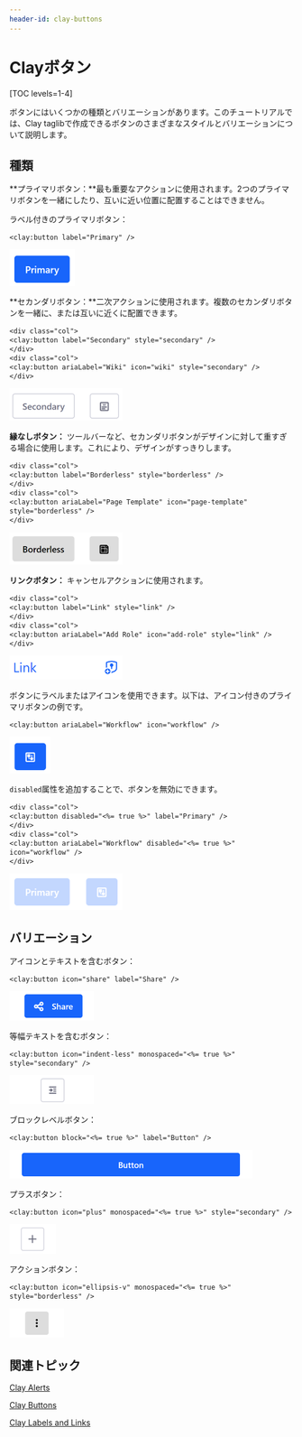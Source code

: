 ```yaml
---
header-id: clay-buttons
---
```


# Clayボタン

[TOC levels=1-4]

ボタンにはいくつかの種類とバリエーションがあります。このチュートリアルでは、Clay taglibで作成できるボタンのさまざまなスタイルとバリエーションについて説明します。

## 種類

**プライマリボタン：**最も重要なアクションに使用されます。2つのプライマリボタンを一緒にしたり、互いに近い位置に配置することはできません。

ラベル付きのプライマリボタン：

    <clay:button label="Primary" />

![図1：プライマリボタンは鮮やかな青色で、ユーザーの注意を引きます。](../../../images/clay-taglib-button-primary.png)

**セカンダリボタン：**二次アクションに使用されます。複数のセカンダリボタンを一緒に、または互いに近くに配置できます。

    <div class="col">
    <clay:button label="Secondary" style="secondary" />
    </div>
    <div class="col">
    <clay:button ariaLabel="Wiki" icon="wiki" style="secondary" />
    </div>

![図2：セカンダリボタンは、プライマリボタンよりも注意を引くものではなく、二次アクション向けです。](../../../images/clay-taglib-button-secondary.png)

**縁なしボタン：** ツールバーなど、セカンダリボタンがデザインに対して重すぎる場合に使用します。これにより、デザインがすっきりします。

    <div class="col">
    <clay:button label="Borderless" style="borderless" />
    </div>
    <div class="col">
    <clay:button ariaLabel="Page Template" icon="page-template" style="borderless" />
    </div>

![図3：縁なしボタンでは、ボタンから黒い輪郭線が削除されます。](../../../images/clay-taglib-button-borderless.png)

**リンクボタン：** キャンセルアクションに使用されます。

    <div class="col">
    <clay:button label="Link" style="link" />
    </div>
    <div class="col">
    <clay:button ariaLabel="Add Role" icon="add-role" style="link" />
    </div>

![図4：ボタンをリンクに変えることもできます。](../../../images/clay-taglib-button-link.png)

ボタンにラベルまたはアイコンを使用できます。以下は、アイコン付きのプライマリボタンの例です。

    <clay:button ariaLabel="Workflow" icon="workflow" />

![図5：ボタンにはアイコンも表示できます。](../../../images/clay-taglib-button-primary-icon.png)

`disabled`属性を追加することで、ボタンを無効にできます。

    <div class="col">
    <clay:button disabled="<%= true %>" label="Primary" />
    </div>
    <div class="col">
    <clay:button ariaLabel="Workflow" disabled="<%= true %>" icon="workflow" />
    </div>

![図6：ユーザーにボタンを操作してほしくない場合は、ボタンを無効にできます。](../../../images/clay-taglib-button-primary-disabled.png)

## バリエーション

アイコンとテキストを含むボタン：

    <clay:button icon="share" label="Share" />

![図7：ボタンにはアイコンとテキストの両方を表示できます。](../../../images/clay-taglib-button-icon-text.png)

等幅テキストを含むボタン：

    <clay:button icon="indent-less" monospaced="<%= true %>" style="secondary" />

![図8：ボタンには等幅テキストを表示できます。](../../../images/clay-taglib-button-monospaced.png)

ブロックレベルボタン：

    <clay:button block="<%= true %>" label="Button" />

![図9：ブロックレベルボタンは、コンテナの幅全体に広がります。](../../../images/clay-taglib-button-block-level.png)

プラスボタン：

    <clay:button icon="plus" monospaced="<%= true %>" style="secondary" />

![図10：プラスボタンは、アプリにアクションを追加する際に使用します。](../../../images/clay-taglib-button-plus.png)

アクションボタン：

    <clay:button icon="ellipsis-v" monospaced="<%= true %>" style="borderless" />

![図11：アクションボタンは、アクションメニューを表示するために使用されます。](../../../images/clay-taglib-button-action.png)

## 関連トピック

[Clay Alerts](/docs/7-1/tutorials/-/knowledge_base/t/clay-alerts)

[Clay Buttons](/docs/7-1/tutorials/-/knowledge_base/t/clay-buttons)

[Clay Labels and Links](/docs/7-1/tutorials/-/knowledge_base/t/clay-labels-and-links)
